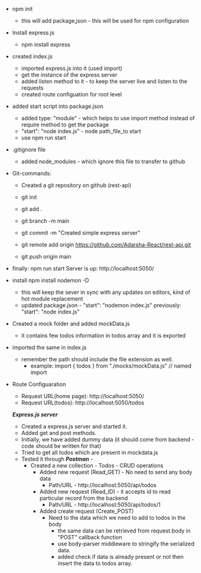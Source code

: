 - npm init
  - this will add package,json - this will be used for npm configuration
- Install express.js

  - npm install express

- created index.js
  - imported express.js into it (used import)
  - get the instance of the express server
  - added listen method to it - to keep the server live and listen to the requests
  - created route configuation for root level
- added start script into package.json

  - added type: "module" - which helps to use import method instead of require method to get the package
  - "start": "node index.js" - node path_file_to start
  - use npm run start

- .gitignore file

  - added node_modules - which ignore this file to transfer to github

- Git-commands:

  - Created a git repository on github (rest-api)

  - git init
  - git add .
  - git branch -m main
  - git commit -m "Created simple express server"
  - git remote add origin https://github.com/Adarsha-React/rest-api.git
  - git push origin main

- finally: npm run start
  Server is up: http://localhost:5050/

- install npm install nodemon -D

  - this will keep the sever in sync with any updates on editors, kind of hot module replacement
  - updated package.json - "start": "nodemon index.js" previously: "start": "node index.js"

- Created a mock folder and added mockData.js

  - it contains few todos information in todos array and it is exported

- imported the same in index.js

  - remember the path should include the file extension as well.
    - example: import { todos } from "./mocks/mockData.js" // named import

- Route Configuaration

  - Request URL(home page): http://localhost:5050/
  - Request URL(todos): http://localhost:5050/todos

  **_Express.js server_**

  - Created a express.js server and started it.
  - Added get and post methods.
  - Initially, we have added dummy data (it should come from backend - code should be written for that)
  - Tried to get all todos which are present in mockdata.js
  - Tested it through **_Postman_** -
    - Created a new collection - Todos - CRUD operations
      - Added new request (Read_GET) - No need to send any body data
        - Path/URL - http://localhost:5050/api/todos
      - Added new request (Read_ID) - it accepts id to read particular record from the backend
        - Path/URL - http://localhost:5050/api/todos/1
      - Added create request (Create_POST)
        - Need to the data which we need to add to todos in the body
          - the same data can be retrieved from request.body in "POST" callback function
          - use body-parser middleware to stringify the serialized data.
          - added check if data is already present or not then insert the data to todos array.
